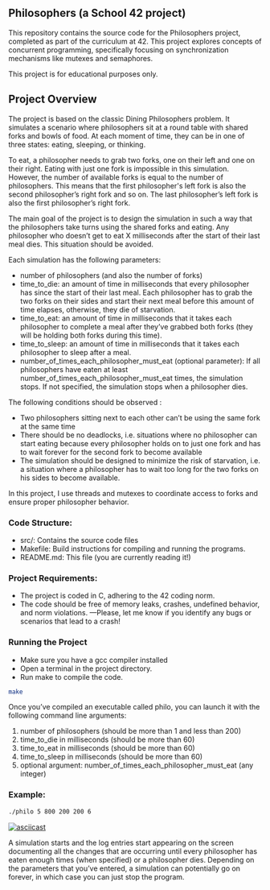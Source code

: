 ## Philosophers (a School 42 project)

This repository contains the source code for the Philosophers project, completed as part of the curriculum at 42. This project explores concepts of concurrent programming, specifically focusing on synchronization mechanisms like mutexes and semaphores.

This project is for educational purposes only.

## Project Overview

The project is based on the classic Dining Philosophers problem. It simulates a scenario where philosophers sit at a round table with shared forks and bowls of food. At each moment of time, they can be in one of three states: eating, sleeping, or thinking. 

To eat, a philosopher needs to grab two forks, one on their left and one on their right. Eating with just one fork is impossible in this simulation. However, the number of available forks is equal to the number of philosophers. This means that the first philosopher's left fork is also the second philosopher’s right fork and so on. The last philosopher’s left fork is also the first philosopher’s right fork. 

The main goal of the project is to design the simulation in such a way that the philosophers take turns using the shared forks and eating. Any philosopher who doesn’t get to eat X milliseconds after the start of their last meal dies. This situation should be avoided. 

Each simulation has the following parameters: 

* number of philosophers (and also the number of forks)
* time_to_die: an amount of time in milliseconds that every philosopher has since the start of their last meal. Each philosopher has to grab the two forks on their sides and start their next meal before this amount of time elapses, otherwise, they die of starvation.
* time_to_eat: an amount of time in milliseconds that it takes each philosopher to complete a meal after they’ve grabbed both forks (they will be holding both forks during this time).
* time_to_sleep: an amount of time in milliseconds that it takes each philosopher to sleep after a meal. 
* number_of_times_each_philosopher_must_eat (optional parameter): If all philosophers have eaten at least number_of_times_each_philosopher_must_eat times, the simulation stops. If not specified, the simulation stops when a philosopher dies. 

The following conditions should be observed :

* Two philosophers sitting next to each other can’t be using the same fork at the same time
* There should be no deadlocks, i.e. situations where no philosopher can start eating because every philosopher holds on to just one fork and has to wait forever for the second fork to become available
* The simulation should be designed to minimize the risk of starvation, i.e. a situation where a philosopher has to wait too long for the two forks on his sides to become available. 

In this project, I use threads and mutexes to coordinate access to forks and ensure proper philosopher behavior.


### Code Structure:

* src/: Contains the source code files 
* Makefile: Build instructions for compiling and running the programs.
* README.md: This file (you are currently reading it!)


### Project Requirements:

* The project is coded in C, adhering to the 42 coding norm.
* The code should be free of memory leaks, crashes, undefined behavior, and norm violations. —Please, let me know if you identify any bugs or scenarios that lead to a crash!


### Running the Project

* Make sure you have a gcc compiler installed 
* Open a terminal in the project directory.
* Run make to compile the code.

```bash
make
```

Once you’ve compiled an executable called philo, you can launch it with the following command line arguments: 

1. number of philosophers (should be more than 1 and less than 200)
2. time_to_die in milliseconds (should be more than 60)
3. time_to_eat in milliseconds (should be more than 60)
4. time_to_sleep in milliseconds (should be more than 60)
5. optional argument: number_of_times_each_philosopher_must_eat (any integer)

### Example: 

```bash
./philo 5 800 200 200 6 
```

[![asciicast](https://asciinema.org/a/eMugvkuex75wMUrcAWJnEm5H7.svg)](https://asciinema.org/a/eMugvkuex75wMUrcAWJnEm5H7)

A simulation starts and the log entries start appearing on the screen documenting all the changes that are occurring until every philosopher has eaten enough times (when specified) or a philosopher dies. Depending on the parameters that you’ve entered, a simulation can potentially go on forever, in which case you can just stop the program. 






